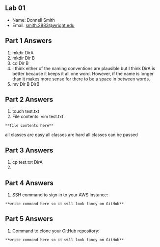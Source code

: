 ## Lab 01

- Name: Donnell Smith
- Email: smith.2883@wright.edu

## Part 1 Answers

1. mkdir DirA
2. mkdir Dir B
3. cd Dir B
4. I think either of the naming conventions are plausible but I think DirA is better because it keeps it all one word. However, if the name is longer than it makes more sense for there to be a space in between words.
5. mv Dir B DirB

## Part 2 Answers

1. touch test.txt
2. File contents:
vim test.txt
```
**file contents here**
```
all classes are easy
all classes are hard
all classes can be passed
## Part 3 Answers

1. cp test.txt DirA 
2.

## Part 4 Answers

1. SSH command to sign in to your AWS instance:

```
**write command here so it will look fancy on GitHub**
```

## Part 5 Answers

1. Command to clone your GitHub repository:

```
**write command here so it will look fancy on GitHub**
```
